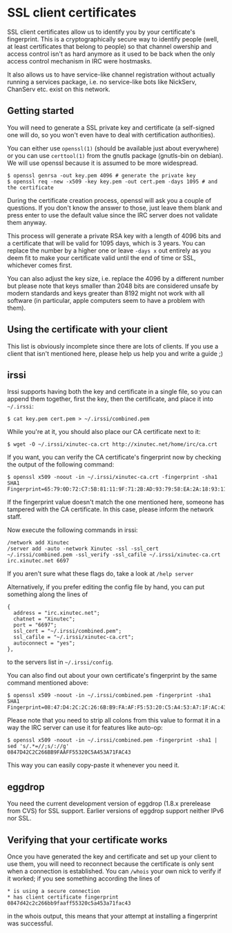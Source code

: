 SSL client certificates
=======================

SSL client certificates allow us to identify you by your certificate's fingerprint.
This is a cryptographically secure way to identify people (well, at least
certificates that belong to people) so that channel owership and access control
isn't as hard anymore as it used to be back when the only access control
mechanism in IRC were hostmasks.

It also allows us to have service-like channel registration without actually
running a services package, i.e. no service-like bots like NickServ, ChanServ
etc. exist on this network.

Getting started
---------------

You will need to generate a SSL private key and certificate (a self-signed one
will do, so you won't even have to deal with certification authorities).

You can either use `openssl(1)` (should be available just about everywhere)
or you can use `certtool(1)` from the gnutls package (gnutls-bin on debian).
We will use openssl because it is assumed to be more widespread.

	$ openssl genrsa -out key.pem 4096 # generate the private key
	$ openssl req -new -x509 -key key.pem -out cert.pem -days 1095 # and the certificate

During the certificate creation process, openssl will ask you a couple of
questions. If you don't know the answer to those, just leave them blank and
press enter to use the default value since the IRC server does not validate
them anyway.

This process will generate a private RSA key with a length of 4096 bits and a
certificate that will be valid for 1095 days, which is 3 years. You can replace
the number by a higher one or leave `-days x` out entirely as you deem fit to
make your certificate valid until the end of time or SSL, whichever comes first.

You can also adjust the key size, i.e. replace the 4096 by a different number
but please note that keys smaller than 2048 bits are considered unsafe by
modern standards and keys greater than 8192 might not work with all software
(in particular, apple computers seem to have a problem with them).

Using the certificate with your client
--------------------------------------

This list is obviously incomplete since there are lots of clients.
If you use a client that isn't mentioned here, please help us help you and
write a guide ;)

## irssi

Irssi supports having both the key and certificate in a single file, so you can
append them together, first the key, then the certificate, and place it into
`~/.irssi`:

	$ cat key.pem cert.pem > ~/.irssi/combined.pem

While you're at it, you should also place our CA certificate next to it:

	$ wget -O ~/.irssi/xinutec-ca.crt http://xinutec.net/home/irc/ca.crt

If you want, you can verify the CA certificate's fingerprint now by checking
the output of the following command:

	$ openssl x509 -noout -in ~/.irssi/xinutec-ca.crt -fingerprint -sha1 
	SHA1 Fingerprint=65:79:0D:72:C7:5B:81:11:9F:71:2B:AD:93:79:58:EA:2A:18:93:11

If the fingerprint value doesn't match the one mentioned here, someone has
tampered with the CA certificate. In this case, please inform the network
staff.

Now execute the following commands in irssi:

	/network add Xinutec
	/server add -auto -network Xinutec -ssl -ssl_cert ~/.irssi/combined.pem -ssl_verify -ssl_cafile ~/.irssi/xinutec-ca.crt irc.xinutec.net 6697

If you aren't sure what these flags do, take a look at `/help server`

Alternatively, if you prefer editing the config file by hand, you can put something along the lines of

	{
	  address = "irc.xinutec.net";
	  chatnet = "Xinutec";
	  port = "6697";
	  ssl_cert = "~/.irssi/combined.pem";
	  ssl_cafile = "~/.irssi/xinutec-ca.crt";
	  autoconnect = "yes";
	},

to the servers list in `~/.irssi/config`.

You can also find out about your own certificate's fingerprint by the same
command mentioned above:

	$ openssl x509 -noout -in ~/.irssi/combined.pem -fingerprint -sha1
	SHA1 Fingerprint=08:47:D4:2C:2C:26:6B:B9:FA:AF:F5:53:20:C5:A4:53:A7:1F:AC:43

Please note that you need to strip all colons from this value to format it in a
way the IRC server can use it for features like auto-op:

	$ openssl x509 -noout -in ~/.irssi/combined.pem -fingerprint -sha1 | sed 's/.*=//;s/://g'
	0847D42C2C266BB9FAAFF55320C5A453A71FAC43

This way you can easily copy-paste it whenever you need it.

## eggdrop

You need the current development version of eggdrop (1.8.x prerelease from CVS)
for SSL support. Earlier versions of eggdrop support neither IPv6 nor SSL.


Verifying that your certificate works
-------------------------------------

Once you have generated the key and certificate and set up your client to use
them, you will need to reconnect because the certificate is only sent when a
connection is established. You can `/whois` your own nick to verify if it
worked; if you see something according the lines of 

	* is using a secure connection
	* has client certificate fingerprint 0847d42c2c266bb9faaff55320c5a453a71fac43

in the whois output, this means that your attempt at installing a fingerprint
was successful.

